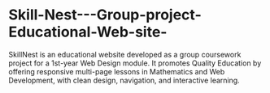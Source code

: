 # Skill-Nest---Group-project-Educational-Web-site-
SkillNest is an educational website developed as a group coursework project for a 1st-year Web Design module. It promotes Quality Education  by offering responsive multi-page lessons in Mathematics and Web Development, with clean design, navigation, and interactive learning.
